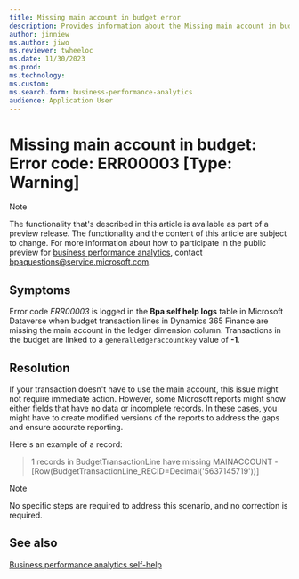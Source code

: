 ```yaml
---
title: Missing main account in budget error
description: Provides information about the Missing main account in budget error (error code ERR00003) in business performance analytics in Microsoft Dynamics 365 Finance.
author: jinniew
ms.author: jiwo
ms.reviewer: twheeloc 
ms.date: 11/30/2023
ms.prod: 
ms.technology:
ms.custom:
ms.search.form: business-performance-analytics
audience: Application User
---
```

# Missing main account in budget: Error code: ERR00003 [Type: Warning]

> [!NOTE]
> The functionality that's described in this article is available as part of a preview release. The functionality and the content of this article are subject to change. For more information about how to participate in the public preview for [business performance analytics](/dynamics365/finance/business-performance-analytics/business-performance-analytics-home-page), contact <bpaquestions@service.microsoft.com>.

## Symptoms

Error code *ERR00003* is logged in the **Bpa self help logs** table in Microsoft Dataverse when budget transaction lines in Dynamics 365 Finance are missing the main account in the ledger dimension column. Transactions in the budget are linked to a `generalledgeraccountkey` value of **-1**.

## Resolution

If your transaction doesn't have to use the main account, this issue might not require immediate action. However, some Microsoft reports might show either fields that have no data or incomplete records. In these cases, you might have to create modified versions of the reports to address the gaps and ensure accurate reporting.

Here's an example of a record:

> 1 records in BudgetTransactionLine have missing MAINACCOUNT - [Row(BudgetTransactionLine_RECID=Decimal('5637145719'))]

> [!NOTE]
> No specific steps are required to address this scenario, and no correction is required.

## See also

[Business performance analytics self-help](business-performance-analytics-self-help-overview.md)
